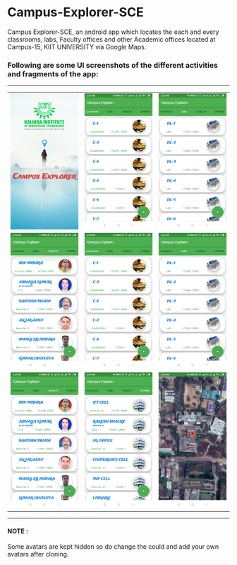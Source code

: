 # Campus-Explorer-SCE
Campus Explorer-SCE, an android app which locates the each and every classrooms, labs, Faculty offices and other Academic offices located at Campus-15, KIIT UNIVERSITY via Google Maps.

<p><h3>Following are some UI screenshots of the different activities and fragments of the app:</h3></p><hr>

<table>
  <tr>
    <td><img src=https://github.com/ron71/Campus-Explorer-SCE/blob/master/ScreenShots/Screenshot_2018-11-12-02-05-13-187_com.infinitybehind.campusexplorer.png></td>
    <td><img src=https://github.com/ron71/Campus-Explorer-SCE/blob/master/ScreenShots/Screenshot_2018-11-12-02-05-34-218_com.infinitybehind.campusexplorer.png></td>
    <td><img src=https://github.com/ron71/Campus-Explorer-SCE/blob/master/ScreenShots/Screenshot_2018-11-12-02-05-50-041_com.infinitybehind.campusexplorer.png></td>
  </tr>
  <tr>
    <td><img src=https://github.com/ron71/Campus-Explorer-SCE/blob/master/ScreenShots/Screenshot_2018-11-12-02-05-52-867_com.infinitybehind.campusexplorer.png></td>
    <td><img src=https://github.com/ron71/Campus-Explorer-SCE/blob/master/ScreenShots/Screenshot_2018-11-12-02-09-06-891_com.infinitybehind.campusexplorer.png></td>
    <td><img src=https://github.com/ron71/Campus-Explorer-SCE/blob/master/ScreenShots/Screenshot_2018-11-12-02-09-10-220_com.infinitybehind.campusexplorer.png></td>
  </tr>
  
  <tr>
    <td><img src=https://github.com/ron71/Campus-Explorer-SCE/blob/master/ScreenShots/Screenshot_2018-11-12-02-09-14-530_com.infinitybehind.campusexplorer.png></td>
    <td><img src=https://github.com/ron71/Campus-Explorer-SCE/blob/master/ScreenShots/Screenshot_2018-11-12-02-09-22-196_com.infinitybehind.campusexplorer.png></td>
    <td><img src=https://github.com/ron71/Campus-Explorer-SCE/blob/master/ScreenShots/Screenshot_2018-11-12-02-09-59-797_com.infinitybehind.campusexplorer.png></td>
  </tr>
  
</table>
<hr>
<p><h4>NOTE : </h4>Some avatars are kept hidden so do change the could and add your own avatars after cloning.</p>

